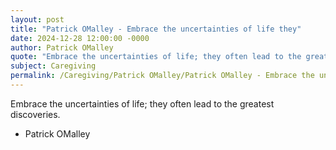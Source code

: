 ```yaml
---
layout: post
title: "Patrick OMalley - Embrace the uncertainties of life they"
date: 2024-12-28 12:00:00 -0000
author: Patrick OMalley
quote: "Embrace the uncertainties of life; they often lead to the greatest discoveries."
subject: Caregiving
permalink: /Caregiving/Patrick OMalley/Patrick OMalley - Embrace the uncertainties of life they
---
```


Embrace the uncertainties of life; they often lead to the greatest discoveries.

- Patrick OMalley
